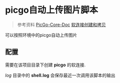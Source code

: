 # picgo自动上传图片脚本

> 参考资料
> [PicGo-Core-Doc](https://picgo.github.io/PicGo-Core-Doc/)
> [软连接创建和拷贝](https://blog.csdn.net/forgetjoker/article/details/115067384)

可以按照环境中的picgo自动上传图片

## 配置

需要在该项目目录下创建 **picgo** 的软连接.

*log* 目录中的 **shell.log** 会保存最近一次调用该脚本的输出
